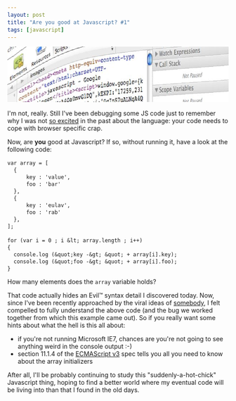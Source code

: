```yaml
---
layout: post
title: "Are you good at Javascript? #1"
tags: [javascript]
---
```

<img class="aligncenter size-full wp-image-224" title="javascript" src="/img/post/javascript.jpg" alt="javascript" width="627" height="126" />

I'm not, really. Still I've been debugging some JS code just to remember why I was not <a href="http://twitter.com/skuro/status/6367988240">so excited</a> in the past about the language: your code needs to cope with  browser specific crap.

Now, are <strong>you</strong> good at Javascript? If so, without running it, have a look at the following code:

    var array = [
      {
          key : 'value',
          foo : 'bar'
      },
      {
          key : 'eulav',
          foo : 'rab'
      },
    ];

    for (var i = 0 ; i &lt; array.length ; i++)
    {
      console.log (&quot;key -&gt; &quot; + array[i].key);
      console.log (&quot;foo -&gt; &quot; + array[i].foo);
    }

How many elements does the <code>array</code> variable holds?

That code actually hides an Evil&#8482; syntax detail I discovered today. Now, since I've been recently approached by the viral ideas of <a href="http://codemeself.blogspot.com/">somebody</a>, I felt compelled to fully understand the above code (and the bug we worked together from which this example came out). So if you really want some hints about what the hell is this all about:
<ul>
<li>if you're not running Microsoft IE7, chances are you're not going to see anything weird in the console output :-)</li>
<li>section 11.1.4 of the <a href="http://www.ecma-international.org/publications/files/ECMA-ST/Ecma-262.pdf">ECMAScript v3</a> spec tells you all you need to know about the array initializers</li>
</ul>

After all, I'll be probably continuing to study this "suddenly-a-hot-chick" Javascript thing, hoping to find a better world where my eventual code will be living into than that I found in the old days.
